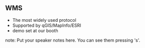 ##  WMS

- The most widely used protocol
- Supported by qGIS/MapInfo/ESRI
- demo set at our booth

note:
    Put your speaker notes here.
    You can see them pressing 's'.
